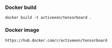 ### Docker build
```
docker build -t activeeon/tensorboard .
```

### Docker image
```
https://hub.docker.com/r/activeeon/tensorboard
```
